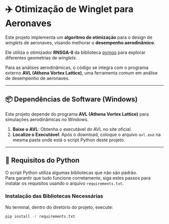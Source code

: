 # ✈️ Otimização de Winglet para Aeronaves  

Este projeto implementa um **algoritmo de otimização** para o design de *winglets* de aeronaves, visando melhorar o **desempenho aerodinâmico**.  

Ele utiliza o otimizador **RNSGA-II** da biblioteca [pymoo](https://pymoo.org/) para explorar diferentes geometrias de *winglets*.  

Para as análises aerodinâmicas, o código se integra com o programa externo **AVL (Athena Vortex Lattice)**, uma ferramenta comum em análise de desempenho de aeronaves.  

---

## 📦 Dependências de Software (Windows)  

Este projeto depende do programa **AVL (Athena Vortex Lattice)** para simulações aerodinâmicas no Windows.  

1. **Baixe o AVL**: Obtenha o executável do AVL no site oficial.  
2. **Localize o Executável**: Após o download, coloque o arquivo `avl.exe` na mesma pasta onde está o script Python deste projeto.  

---

## 🐍 Requisitos do Python  

O script Python utiliza algumas bibliotecas que não são padrão.  
Para garantir que tudo funcione corretamente, siga estes passos para instalar os requisitos usando o arquivo `requirements.txt`.  

### Instalação das Bibliotecas Necessárias  

No terminal, dentro do diretório do projeto, execute:  

```bash
pip install -r requirements.txt
